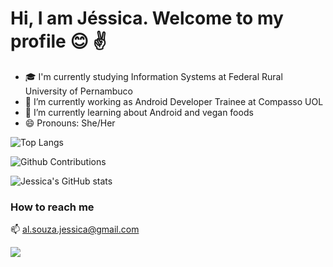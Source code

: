 # Hi, I am Jéssica. Welcome to my profile :blush: :v:

- 🎓 I'm currently studying Information Systems at Federal Rural University of Pernambuco
- 🔭 I’m currently working as Android Developer Trainee at Compasso UOL
- 🌱 I’m currently learning about Android and vegan foods 
- 😄 Pronouns: She/Her

![Top Langs](https://github-readme-stats.vercel.app/api/top-langs/?username=nekojess1&layout=compact)

![Github Contributions](https://github-readme-streak-stats.herokuapp.com/?user=nekojess1&hide_border=true)

![Jessica's GitHub stats](https://github-readme-stats.vercel.app/api?username=nekojess1&show_icons=true&count_private=true&theme=dracula)



### **How to reach me** 

📫  [al.souza.jessica@gmail.com](mailto:al.souza.jessica@gmail.com)


<a href="https://www.linkedin.com/in/jessica-alvess/"><img src="https://img.shields.io/badge/-LinkedIn-0077B5?style=flat&logo=Linkedin&logoColor=white"/></a>



